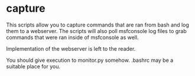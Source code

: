 # capture
This scripts allow you to capture commands that are ran from bash and log them to a webserver. The scripts will also poll msfconsole log files to grab commands that were ran inside of msfconsole as well.

Implementation of the webserver is left to the reader.

You should give execution to monitor.py somehow. .bashrc may be a suitable place for you.

